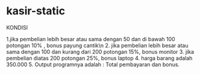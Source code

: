 # kasir-static

KONDISI

1.jika pembelian lebih besar atau sama dengan 50 dan di bawah 100 potongan 10% , bonus payung cantik\n
2. jika pembelian lebih besar atau sama dengan 100 dan kurang dari 200 potongan 15%, bonus monitor
3. jika pembelian diatas 200 potongan 25%, bonus laptop
4. harga barang adalah 350.000
5. Output programnya adalah : Total pembayaran dan bonus.

